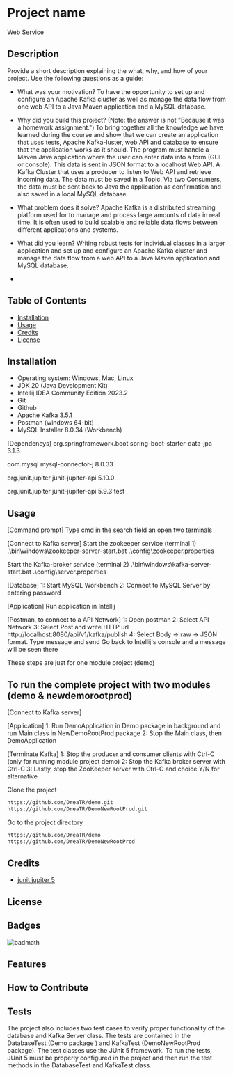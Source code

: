 # Project name

Web Service

## Description

Provide a short description explaining the what, why, and how of your project. Use the following questions
as a guide:

- What was your motivation?
To have the opportunity to set up and configure an Apache Kafka cluster as well as manage the data flow 
from one web API to a Java Maven application and a MySQL database.

- Why did you build this project? (Note: the answer is not "Because it was a homework assignment.")
To bring together all the knowledge we have learned during the course and show that we can create an
application that uses tests, Apache Kafka-luster, web API and database to ensure that the application 
works as it should. 
The program must handle a Maven Java application where the user can enter data into a form (GUI or 
console). This data is sent in JSON format to a localhost Web API. A Kafka Cluster that uses a producer 
to listen to Web API and retrieve incoming data. The data must be saved in a Topic. Via two Consumers, 
the data must be sent back to Java the application as confirmation and also saved in a local MySQL 
database.

- What problem does it solve? 
Apache Kafka is a distributed streaming platform used for to manage and process large amounts of data in
real time. It is often used to build scalable and reliable data flows between different applications and 
systems.

- What did you learn?
Writing robust tests for individual classes in a larger application and set up and configure an Apache 
Kafka cluster and manage the data flow from a web API to a Java Maven application and MySQL database.
- 
## Table of Contents
- [Installation](#installation)
- [Usage](#usage)
- [Credits](#credits)
- [License](#license)

## Installation
- Operating system: Windows, Mac, Linux
- JDK 20 (Java Development Kit)
- Intellij IDEA Community Edition 2023.2
- Git
- Github
- Apache Kafka 3.5.1 
- Postman (windows 64-bit)
- MySQL Installer 8.0.34 (Workbench)

[Dependencys]
<groupId>org.springframework.boot</groupId>
<artifactId>spring-boot-starter-data-jpa</artifactId>
<version>3.1.3</version>

<groupId>com.mysql</groupId>
<artifactId>mysql-connector-j</artifactId>
<version>8.0.33</version>

<groupId>org.junit.jupiter</groupId>
<artifactId>junit-jupiter-api</artifactId>
<version>5.10.0</version>

<groupId>org.junit.jupiter</groupId>
<artifactId>junit-jupiter-api</artifactId>
<version>5.9.3</version>
<scope>test</scope>

## Usage

[Command prompt]
Type cmd in the search field an open two terminals

[Connect to Kafka server]
Start the zookeeper service (terminal 1)
.\bin\windows\zookeeper-server-start.bat .\config\zookeeper.properties

Start the Kafka-broker service (terminal 2)
.\bin\windows\kafka-server-start.bat .\config\server.properties

[Database]
1: Start MySQL Workbench
2: Connect to MySQL Server by entering password

[Application]
Run application in Intellij

[Postman, to connect to a API Network]
1: Open postman
2: Select API Network
3: Select Post and write HTTP url http://localhost:8080/api/v1/kafka/publish
4: Select Body -> raw -> JSON format. Type message and send
Go back to Intellij's console and a message will be seen there 

These steps are just for one module project (demo)

## To run the complete project with two modules (demo & newdemorootprod)

[Connect to Kafka server]

[Application]
1: Run DemoApplication in Demo package in background and run Main class in NewDemoRootProd package
2: Stop the Main class, then DemoApplication

[Terminate Kafka]
1: Stop the producer and consumer clients with Ctrl-C (only for running module project demo) 
2: Stop the Kafka broker server with Ctrl-C 
3: Lastly, stop the ZooKeeper server with Ctrl-C and choice Y/N for alternative

Clone the project
```bash 
https://github.com/DreaTR/demo.git
https://github.com/DreaTR/DemoNewRootProd.git
```

Go to the project directory
```bash 
https://github.com/DreaTR/demo
https://github.com/DreaTR/DemoNewRootProd
```

## Credits

* [junit jupiter 5](https://mvnrepository.com/artifact/org.junit.jupiter/junit-jupiter/5.7.0)

## License

## Badges

![badmath](https://img.shields.io/github/languages/top/lernantino/badmath)


## Features


## How to Contribute


## Tests
The project also includes two test cases to verify proper functionality of the database and Kafka Server 
class. The tests are contained in the DatabaseTest (Demo package ) and KafkaTest (DemoNewRootProd package).
The test classes use the JUnit 5 framework. To run the tests, JUnit 5 must be properly configured in the 
project and then run the test methods in the DatabaseTest and KafkaTest class.




